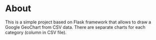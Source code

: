 # About
This is a simple project based on Flask framework that allows to draw a Google GeoChart from CSV data. There are separate charts for each category (column in CSV file).
